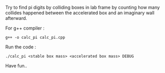 Try to find pi digits by colliding boxes in lab frame by counting how many collides happened between the accelerated box and an imaginary wall afterward.  

For g++ compiler :  

```
g++ -o calc_pi calc_pi.cpp
```

Run the code :

```
./calc_pi <stable box mass> <accelerated box mass> DEBUG
```

Have fun..
